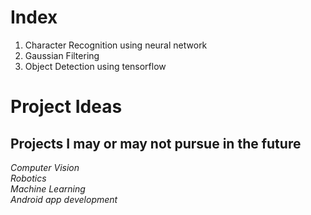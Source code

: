 # Index
1. Character Recognition using neural network
2. Gaussian Filtering
3. Object Detection using tensorflow

# Project Ideas  
## Projects I may or may not pursue in the future  
*Computer Vision*  
*Robotics*  
*Machine Learning*  
*Android app development*  
